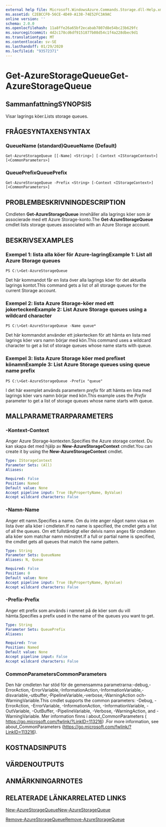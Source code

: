 ```yaml
---
external help file: Microsoft.WindowsAzure.Commands.Storage.dll-Help.xml
ms.assetid: C2EBCCF0-56CE-4D49-A138-74E52FC3A9AC
online version: ''
schema: 2.0.0
ms.openlocfilehash: 11a8ffe26a65bf2ecabab7807d8e54bc23b629fc
ms.sourcegitcommit: 4d2c178cd6df9151877b08d54c1f4a228dbec9d1
ms.translationtype: MT
ms.contentlocale: sv-SE
ms.lasthandoff: 01/29/2020
ms.locfileid: "93572371"
---
```

# <span data-ttu-id="f6fe6-101">Get-AzureStorageQueue</span><span class="sxs-lookup"><span data-stu-id="f6fe6-101">Get-AzureStorageQueue</span></span>

## <span data-ttu-id="f6fe6-102">Sammanfattning</span><span class="sxs-lookup"><span data-stu-id="f6fe6-102">SYNOPSIS</span></span>
<span data-ttu-id="f6fe6-103">Visar lagrings köer.</span><span class="sxs-lookup"><span data-stu-id="f6fe6-103">Lists storage queues.</span></span>

## <span data-ttu-id="f6fe6-104">FRÅGESYNTAXEN</span><span class="sxs-lookup"><span data-stu-id="f6fe6-104">SYNTAX</span></span>

### <span data-ttu-id="f6fe6-105">QueueName (standard)</span><span class="sxs-lookup"><span data-stu-id="f6fe6-105">QueueName (Default)</span></span>
```
Get-AzureStorageQueue [[-Name] <String>] [-Context <IStorageContext>] [<CommonParameters>]
```

### <span data-ttu-id="f6fe6-106">QueuePrefix</span><span class="sxs-lookup"><span data-stu-id="f6fe6-106">QueuePrefix</span></span>
```
Get-AzureStorageQueue -Prefix <String> [-Context <IStorageContext>] [<CommonParameters>]
```

## <span data-ttu-id="f6fe6-107">PROBLEMBESKRIVNING</span><span class="sxs-lookup"><span data-stu-id="f6fe6-107">DESCRIPTION</span></span>
<span data-ttu-id="f6fe6-108">Cmdleten **Get-AzureStorageQueue** innehåller alla lagrings köer som är associerade med ett Azure Storage-konto.</span><span class="sxs-lookup"><span data-stu-id="f6fe6-108">The **Get-AzureStorageQueue** cmdlet lists storage queues associated with an Azure Storage account.</span></span>

## <span data-ttu-id="f6fe6-109">BESKRIVS</span><span class="sxs-lookup"><span data-stu-id="f6fe6-109">EXAMPLES</span></span>

### <span data-ttu-id="f6fe6-110">Exempel 1: lista alla köer för Azure-lagring</span><span class="sxs-lookup"><span data-stu-id="f6fe6-110">Example 1: List all Azure Storage queues</span></span>
```
PS C:\>Get-AzureStorageQueue
```

<span data-ttu-id="f6fe6-111">Det här kommandot får en lista över alla lagrings köer för det aktuella lagrings kontot.</span><span class="sxs-lookup"><span data-stu-id="f6fe6-111">This command gets a list of all storage queues for the current Storage account.</span></span>

### <span data-ttu-id="f6fe6-112">Exempel 2: lista Azure Storage-köer med ett jokertecken</span><span class="sxs-lookup"><span data-stu-id="f6fe6-112">Example 2: List Azure Storage queues using a wildcard character</span></span>
```
PS C:\>Get-AzureStorageQueue -Name queue*
```

<span data-ttu-id="f6fe6-113">Det här kommandot använder ett jokertecken för att hämta en lista med lagrings köer vars namn börjar med kön.</span><span class="sxs-lookup"><span data-stu-id="f6fe6-113">This command uses a wildcard character to get a list of storage queues whose name starts with queue.</span></span>

### <span data-ttu-id="f6fe6-114">Exempel 3: lista Azure Storage köer med prefixet könamn</span><span class="sxs-lookup"><span data-stu-id="f6fe6-114">Example 3: List Azure Storage queues using queue name prefix</span></span>
```
PS C:\>Get-AzureStorageQueue -Prefix "queue"
```

<span data-ttu-id="f6fe6-115">I det här exemplet används parametern *prefix* för att hämta en lista med lagrings köer vars namn börjar med kön.</span><span class="sxs-lookup"><span data-stu-id="f6fe6-115">This example uses the *Prefix* parameter to get a list of storage queues whose name starts with queue.</span></span>

## <span data-ttu-id="f6fe6-116">MALLPARAMETRAR</span><span class="sxs-lookup"><span data-stu-id="f6fe6-116">PARAMETERS</span></span>

### <span data-ttu-id="f6fe6-117">-Kontext</span><span class="sxs-lookup"><span data-stu-id="f6fe6-117">-Context</span></span>
<span data-ttu-id="f6fe6-118">Anger Azure Storage-kontexten.</span><span class="sxs-lookup"><span data-stu-id="f6fe6-118">Specifies the Azure storage context.</span></span>
<span data-ttu-id="f6fe6-119">Du kan skapa det med hjälp av **New-AzureStorageContext** cmdlet.</span><span class="sxs-lookup"><span data-stu-id="f6fe6-119">You can create it by using the **New-AzureStorageContext** cmdlet.</span></span>

```yaml
Type: IStorageContext
Parameter Sets: (All)
Aliases: 

Required: False
Position: Named
Default value: None
Accept pipeline input: True (ByPropertyName, ByValue)
Accept wildcard characters: False
```

### <span data-ttu-id="f6fe6-120">-Namn</span><span class="sxs-lookup"><span data-stu-id="f6fe6-120">-Name</span></span>
<span data-ttu-id="f6fe6-121">Anger ett namn.</span><span class="sxs-lookup"><span data-stu-id="f6fe6-121">Specifies a name.</span></span>
<span data-ttu-id="f6fe6-122">Om du inte anger något namn visas en lista över alla köer i cmdleten.</span><span class="sxs-lookup"><span data-stu-id="f6fe6-122">If no name is specified, the cmdlet gets a list of all the queues.</span></span>
<span data-ttu-id="f6fe6-123">Om ett fullständigt eller delvis namn anges får cmdleten alla köer som matchar namn mönstret.</span><span class="sxs-lookup"><span data-stu-id="f6fe6-123">If a full or partial name is specified, the cmdlet gets all queues that match the name pattern.</span></span>

```yaml
Type: String
Parameter Sets: QueueName
Aliases: N, Queue

Required: False
Position: 0
Default value: None
Accept pipeline input: True (ByPropertyName, ByValue)
Accept wildcard characters: False
```

### <span data-ttu-id="f6fe6-124">-Prefix</span><span class="sxs-lookup"><span data-stu-id="f6fe6-124">-Prefix</span></span>
<span data-ttu-id="f6fe6-125">Anger ett prefix som används i namnet på de köer som du vill hämta.</span><span class="sxs-lookup"><span data-stu-id="f6fe6-125">Specifies a prefix used in the name of the queues you want to get.</span></span>

```yaml
Type: String
Parameter Sets: QueuePrefix
Aliases: 

Required: True
Position: Named
Default value: None
Accept pipeline input: False
Accept wildcard characters: False
```

### <span data-ttu-id="f6fe6-126">CommonParameters</span><span class="sxs-lookup"><span data-stu-id="f6fe6-126">CommonParameters</span></span>
<span data-ttu-id="f6fe6-127">Den här cmdleten har stöd för de gemensamma parametrarna:-debug,-ErrorAction,-ErrorVariable,-InformationAction,-InformationVariable,-disvariable,-utbuffer,-PipelineVariable,-verbose,-WarningAction och-WarningVariable.</span><span class="sxs-lookup"><span data-stu-id="f6fe6-127">This cmdlet supports the common parameters: -Debug, -ErrorAction, -ErrorVariable, -InformationAction, -InformationVariable, -OutVariable, -OutBuffer, -PipelineVariable, -Verbose, -WarningAction, and -WarningVariable.</span></span> <span data-ttu-id="f6fe6-128">Mer information finns i about_CommonParameters ( https://go.microsoft.com/fwlink/?LinkID=113216) .</span><span class="sxs-lookup"><span data-stu-id="f6fe6-128">For more information, see about_CommonParameters (https://go.microsoft.com/fwlink/?LinkID=113216).</span></span>

## <span data-ttu-id="f6fe6-129">KOSTNADS</span><span class="sxs-lookup"><span data-stu-id="f6fe6-129">INPUTS</span></span>

## <span data-ttu-id="f6fe6-130">VÄRDEN</span><span class="sxs-lookup"><span data-stu-id="f6fe6-130">OUTPUTS</span></span>

## <span data-ttu-id="f6fe6-131">ANMÄRKNINGAR</span><span class="sxs-lookup"><span data-stu-id="f6fe6-131">NOTES</span></span>

## <span data-ttu-id="f6fe6-132">RELATERADE LÄNKAR</span><span class="sxs-lookup"><span data-stu-id="f6fe6-132">RELATED LINKS</span></span>

[<span data-ttu-id="f6fe6-133">New-AzureStorageQueue</span><span class="sxs-lookup"><span data-stu-id="f6fe6-133">New-AzureStorageQueue</span></span>](./New-AzureStorageQueue.md)

[<span data-ttu-id="f6fe6-134">Remove-AzureStorageQueue</span><span class="sxs-lookup"><span data-stu-id="f6fe6-134">Remove-AzureStorageQueue</span></span>](./Remove-AzureStorageQueue.md)


